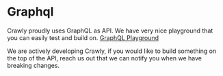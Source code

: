 # Graphql

Crawly proudly uses GraphQL as API. We have very nice playground that you can easily test and build on.
[GraphQL Playground](https://app.crawly.app/playground/)

We are actively developing Crawly, if you would like to build something on the top of the API, reach us out that we
can notify you when we have breaking changes.

